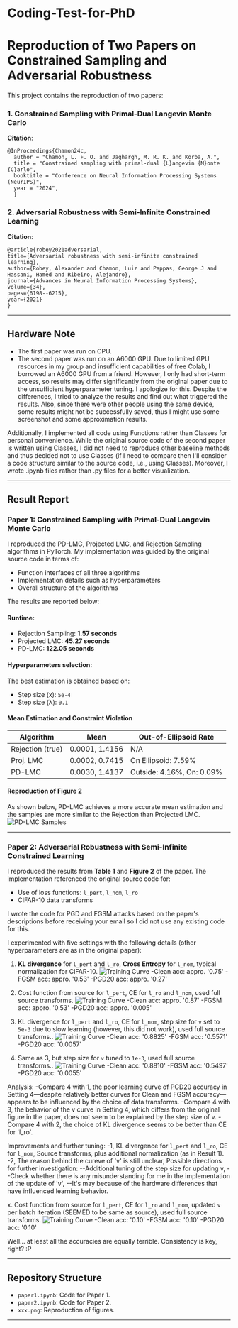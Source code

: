 # Coding-Test-for-PhD
# Reproduction of Two Papers on Constrained Sampling and Adversarial Robustness

This project contains the reproduction of two papers:

### 1. Constrained Sampling with Primal-Dual Langevin Monte Carlo
**Citation**:
<pre><code class="language-bibtex">@InProceedings{Chamon24c, 
  author = "Chamon, L. F. O. and Jaghargh, M. R. K. and Korba, A.", 
  title = "Constrained sampling with primal-dual {L}angevin {M}onte {C}arlo", 
  booktitle = "Conference on Neural Information Processing Systems (NeurIPS)", 
  year = "2024", 
  } </code></pre>

### 2. Adversarial Robustness with Semi-Infinite Constrained Learning
**Citation**:
<pre><code class="language-bibtex">@article{robey2021adversarial,
title={Adversarial robustness with semi-infinite constrained learning},
author={Robey, Alexander and Chamon, Luiz and Pappas, George J and Hassani, Hamed and Ribeiro, Alejandro},
journal={Advances in Neural Information Processing Systems},
volume={34},
pages={6198--6215},
year={2021}
}</code></pre>


---

## Hardware Note

- The first paper was run on CPU.
- The second paper was run on an A6000 GPU. Due to limited GPU resources in my group and insufficient capabilities of free Colab, I borrowed an A6000 GPU from a friend. However, I only had short-term access, so results may differ significantly from the original paper due to the unsufficient hyperparameter tuning. I apologize for this.
Despite the differences, I tried to analyze the results and find out what triggered the results. Also, since there were other people using the same device, some results might not be successfully saved, thus I might use some screenshot and some approximation results.

Additionally, I implemented all code using Functions rather than Classes for personal convenience. While the original source code of the second paper is written using Classes, I did not need to reproduce other baseline methods and thus decided not to use Classes (if I need to compare then I'll consider a code structure similar to the source code, i.e., using Classes).
Moreover, I wrote .ipynb files rather than .py files for a better visualization.

---

## Result Report

### Paper 1: Constrained Sampling with Primal-Dual Langevin Monte Carlo

I reproduced the PD-LMC, Projected LMC, and Rejection Sampling algorithms in PyTorch. My implementation was guided by the original source code in terms of:
- Function interfaces of all three algorithms
- Implementation details such as hyperparameters
- Overall structure of the algorithms

The results are reported below:
####  Runtime:
- Rejection Sampling: **1.57 seconds**
- Projected LMC: **45.27 seconds**
- PD-LMC: **122.05 seconds**

####  Hyperparameters selection:
The best estimation is obtained based on:
- Step size (x): `5e-4`
- Step size (λ): `0.1`

####  Mean Estimation and Constraint Violation
| Algorithm       | Mean                 | Out-of-Ellipsoid Rate |
|----------------|----------------------|------------------------|
| Rejection (true)| 0.0001, 1.4156       | N/A                    |
| Proj. LMC       | 0.0002, 0.7415       | On Ellipsoid: 7.59%    |
| PD-LMC          | 0.0030, 1.4137       | Outside: 4.16%, On: 0.09% |

####  Reproduction of Figure 2
As shown below, PD-LMC achieves a more accurate mean estimation and the samples are more similar to the Rejection than Projected LMC.
![PD-LMC Samples](./samples.png)

---

### Paper 2: Adversarial Robustness with Semi-Infinite Constrained Learning

I reproduced the results from **Table 1** and **Figure 2** of the paper. The implementation referenced the original source code for:
- Use of loss functions: `l_pert`, `l_nom`, `l_ro`
- CIFAR-10 data transforms

I wrote the code for PGD and FGSM attacks based on the paper's descriptions before receiving your email so I did not use any existing code for this.

I experimented with five settings with the following details (other hyperparameters are as in the original paper):

1. **KL divergence** for `l_pert` and `l_ro`, **Cross Entropy** for `l_nom`, typical normalization for CIFAR-10.
![Training Curve](./trainingcurve1.png)
-Clean acc: appro. '0.75'
-FGSM acc: appro. '0.53'
-PGD20 acc: appro. '0.27'

2. Cost function from source for `l_pert`, CE for `l_ro` and `l_nom`,  used full source transforms.
![Training Curve](./trainingcurve2.png)
-Clean acc: appro. '0.87'
-FGSM acc: appro. '0.53'
-PGD20 acc: appro. '0.005'

3. KL divergence for `l_pert` and `l_ro`, CE for `l_nom`, step size for `v` set to `5e-3` due to slow learning (however, this did not work), used full source transforms..
![Training Curve](./trainingcurve2.png)
-Clean acc: '0.8825'
-FGSM acc: '0.5571'
-PGD20 acc: '0.0057'

4. Same as 3, but step size for `v` tuned to `1e-3`, used full source transforms..
![Training Curve](./trainingcurve5.png)
-Clean acc: '0.8810'
-FGSM acc: '0.5497'
-PGD20 acc: '0.0055'

Analysis:
-Compare 4 with 1, the poor learning curve of PGD20 accuracy in Setting 4—despite relatively better curves for Clean and FGSM accuracy—appears to be influenced by the choice of data transforms.
-Compare 4 with 3, the behavior of the v curve in Setting 4, which differs from the original figure in the paper, does not seem to be explained by the step size of v.
-Compare 4 with 2, the choice of KL divergence seems to be better than CE for 'l_ro'.

Improvements and further tuning:
-1, KL divergence for `l_pert` and `l_ro`, CE for `l_nom`, Source transforms, plus additional normalization (as in Result 1).
-2, The reason behind the cureve of 'v' is still unclear, Possible directions for further investigation:
--Additional tuning of the step size for updating v,
--Check whether there is any misunderstanding for me in the implementation of the update of 'v',
--It's may because of the hardware differences that have influenced learning behavior.

x. Cost function from source for `l_pert`, CE for `l_ro` and `l_nom`, updated `v` per batch iteration (SEEMED to be same as source), used full source transforms.
![Training Curve](#trainingcurvex.png)
-Clean acc:  '0.10'
-FGSM acc:  '0.10'
-PGD20 acc:  '0.10'

Well... at least all the accuracies are equally terrible. Consistency is key, right? :P

---

## Repository Structure
- `paper1.ipynb`: Code for Paper 1.
- `paper2.ipynb`: Code for Paper 2.
- `xxx.png`: Reproduction of figures.


---

